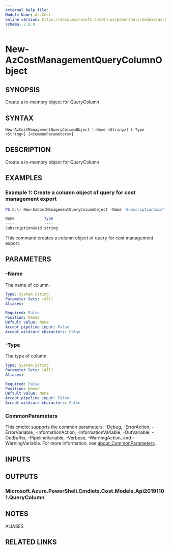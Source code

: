 ```yaml
---
external help file:
Module Name: Az.Cost
online version: https://docs.microsoft.com/en-us/powershell/module/az.CostManagement/new-AzCostManagementQueryColumnObject
schema: 2.0.0
---
```


# New-AzCostManagementQueryColumnObject

## SYNOPSIS
Create a in-memory object for QueryColumn

## SYNTAX

```
New-AzCostManagementQueryColumnObject [-Name <String>] [-Type <String>] [<CommonParameters>]
```

## DESCRIPTION
Create a in-memory object for QueryColumn

## EXAMPLES

### Example 1: Create a column object of query for cost management export
```powershell
PS C:\> New-AzCostManagementQueryColumnObject -Name 'SubscriptionGuid' -Type 'string'

Name             Type
----             ----
SubscriptionGuid string
```

This command creates a column object of query for cost management export.

## PARAMETERS

### -Name
The name of column.

```yaml
Type: System.String
Parameter Sets: (All)
Aliases:

Required: False
Position: Named
Default value: None
Accept pipeline input: False
Accept wildcard characters: False
```

### -Type
The type of column.

```yaml
Type: System.String
Parameter Sets: (All)
Aliases:

Required: False
Position: Named
Default value: None
Accept pipeline input: False
Accept wildcard characters: False
```

### CommonParameters
This cmdlet supports the common parameters: -Debug, -ErrorAction, -ErrorVariable, -InformationAction, -InformationVariable, -OutVariable, -OutBuffer, -PipelineVariable, -Verbose, -WarningAction, and -WarningVariable. For more information, see [about_CommonParameters](http://go.microsoft.com/fwlink/?LinkID=113216).

## INPUTS

## OUTPUTS

### Microsoft.Azure.PowerShell.Cmdlets.Cost.Models.Api20191101.QueryColumn

## NOTES

ALIASES

## RELATED LINKS

